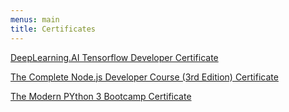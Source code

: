 ```yaml
---
menus: main
title: Certificates
---
```

[DeepLearning.AI Tensorflow Developer Certificate](https://coursera.org/share/99491bc95d1b92c5e22d038db8e49f88)

[The Complete Node.js Developer Course (3rd Edition) Certificate](https://www.udemy.com/certificate/UC-d4254926-c842-4fed-8c31-4c0903cd7dd4/)

[The Modern PYthon 3 Bootcamp Certificate](https://www.udemy.com/certificate/UC-abc57667-9ec7-4b20-b4cc-26357d7a6127/)